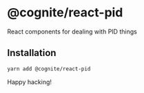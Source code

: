 # @cognite/react-pid

React components for dealing with PID things

## Installation

```sh
yarn add @cognite/react-pid
```

Happy hacking!
